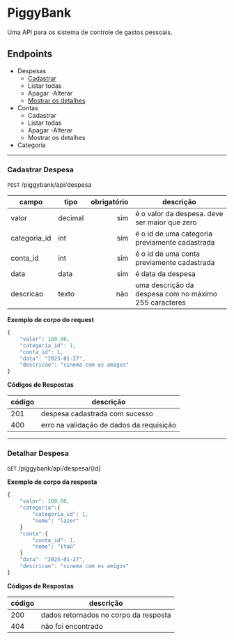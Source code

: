 # PiggyBank

Uma API para os sistema de controle de gastos pessoais.

## Endpoints
- Despesas
    - [Cadastrar](#cadastrar-despesa)
    - Listar todas
    - Apagar
    -Alterar
    - [Mostrar os detalhes](#) 
- Contas
    - Cadastrar
    - Listar todas
    - Apagar
    -Alterar
    - Mostrar os detalhes
- Categoria

---

### Cadastrar Despesa
`POST` /piggybank/api/despesa

|campo | tipo | obrigatório | descrição
|-------|-----|-------------:|----------
| valor | decimal | sim | é o valor da despesa. deve ser maior que zero
| categoria_id | int | sim | é o id de uma categoria previamente cadastrada
| conta_id | int | sim | é o id de uma conta previamente cadastrada
| data | data | sim | é data da despesa
| descricao | texto | não | uma descrição da despesa com no máximo 255 caracteres

**Exemplo de corpo do request**

```js
{
    "valor": 100.00,
    "categoria_id": 1,
    "conta_id": 1,
    "data": "2023-01-27",
    "descricao": "cinema com os amigos"
}
```

**Códigos de Respostas**

| código | descrição
|--------|----------
| 201 | despesa cadastrada com sucesso
| 400 | erro na validação de dados da requisição

---

### Detalhar Despesa
`GET` /piggybank/api/despesa/{id}

**Exemplo de corpo da resposta**

```js
{
    "valor": 100.00,
    "categoria":{
        "categoria_id": 1,
        "nome": "lazer"    
    }
    "conta":{
        "conta_id": 1,
        "nome": "itaú"
    }
    "data": "2023-01-27",
    "descricao": "cinema com os amigos"
}
```

**Códigos de Respostas**

| código | descrição
|--------|----------
| 200 | dados retornados no corpo da resposta
| 404 | não foi encontrado 